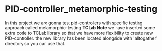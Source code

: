 # PID-controller_metamorphic-testing
In this project we are gonna test pid-controllers with specific testing approach called metamorphic-testing
**TCLab Note**
we have inserted some extra code to TCLab library so that we have more flexibility to create new PID-controller. the new library has been located alongside with 'alltogather' directory so you can use that.


